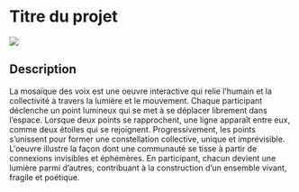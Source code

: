 # Titre du projet

<!-- Bannderole / Bande-annonce -->
![]( https://placehold.co/600x400?text=banderole-bande-annonce)

## Description

<!-- Présentation de ce qu'est ce site et résumé du projet en un paragraphe, toujours à jour-->

La mosaïque des voix est une oeuvre interactive qui relie l’humain et la collectivité à travers la lumière et le mouvement. Chaque participant déclenche un point lumineux qui se met à se déplacer librement dans l’espace. Lorsque deux points se rapprochent, une ligne apparaît entre eux, comme deux étoiles qui se rejoignent. Progressivement, les points s’unissent pour former une constellation collective, unique et imprévisible. L'oeuvre illustre la façon dont une communauté se tisse à partir de connexions invisibles et éphémères. En participant, chacun devient une lumière parmi d’autres, contribuant à la construction d’un ensemble vivant, fragile et poétique.
